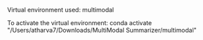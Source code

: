 Virtual environment used:
multimodal

To activate the virtual environment:
conda activate "/Users/atharva7/Downloads/MultiModal Summarizer/multimodal"